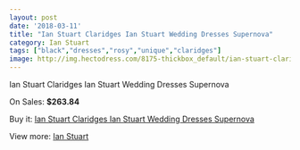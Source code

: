 ```yaml
---
layout: post
date: '2018-03-11'
title: "Ian Stuart Claridges Ian Stuart Wedding Dresses Supernova"
category: Ian Stuart
tags: ["black","dresses","rosy","unique","claridges"]
image: http://img.hectodress.com/8175-thickbox_default/ian-stuart-claridges-ian-stuart-wedding-dresses-supernova.jpg
---
```

Ian Stuart Claridges Ian Stuart Wedding Dresses Supernova

On Sales: **$263.84**
<a href="https://www.hectodress.com/ian-stuart/4153-ian-stuart-claridges-ian-stuart-wedding-dresses-supernova.html"><amp-img layout="responsive" width="600" height="600" src="//img.hectodress.com/8175-thickbox_default/ian-stuart-claridges-ian-stuart-wedding-dresses-supernova.jpg" alt="Ian Stuart Claridges Ian Stuart Wedding Dresses Supernova 0" /></a>

Buy it: [Ian Stuart Claridges Ian Stuart Wedding Dresses Supernova](https://www.hectodress.com/ian-stuart/4153-ian-stuart-claridges-ian-stuart-wedding-dresses-supernova.html "Ian Stuart Claridges Ian Stuart Wedding Dresses Supernova")

View more: [Ian Stuart](https://www.hectodress.com/73-ian-stuart "Ian Stuart")
